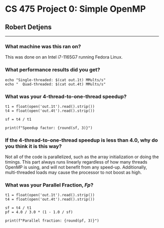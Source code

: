 # CS 475 Project 0: Simple OpenMP

## Robert Detjens

---

### What machine was this ran on?

This was done on an Intel i7-1165G7 running Fedora Linux.

### What performance results did you get?

```{.run cmd="bash" in="script" out="text"}
echo "Single-threaded: $(cat out.1t) MMults/s"
echo "  Quad-threaded: $(cat out.4t) MMults/s"
```

### What was your 4-thread-to-one-thread speedup?

```{.run cmd="python" in="script" out="text"}
t1 = float(open('out.1t').read().strip())
t4 = float(open('out.4t').read().strip())

sf = t4 / t1

print(f"Speedup factor: {round(sf, 3)}")
```

### If the 4-thread-to-one-thread speedup is less than 4.0, why do you think it is this way?

Not all of the code is parallelized, such as the array initialization or doing the timings. This part always runs
linearly regardless of how many threads OpenMP is using, and will not benefit from any speed-up. Additionally, multi-threaded loads may cause the processor to not boost as high.

### What was your Parallel Fraction, $Fp$?

```{.run cmd="python" in="script" out="text"}
t1 = float(open('out.1t').read().strip())
t4 = float(open('out.4t').read().strip())

sf = t4 / t1
pf = 4.0 / 3.0 * (1 - 1.0 / sf)

print(f"Parallel fraction: {round(pf, 3)}")
```
